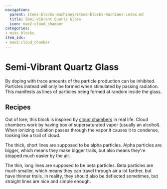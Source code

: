 ```yaml
---
navigation:
  parent: items-blocks-machines/items-blocks-machines-index.md
  title: Semi-Vibrant Quartz Glass
  icon: mae2:cloud_chamber
categories:
- misc blocks
item_ids:
- mae2:cloud_chamber
---
```


# Semi-Vibrant Quartz Glass

<BlockImage id="mae2:cloud_chamber" scale="8" />

By doping <ItemLink id="ae2:quartz_vibrant_glass" /> with trace amounts of
<ItemLink id="minecraft:amethyst_shard" /> the particle production can be
inhibited. Particles instead will only be formed when stimulated by passing
radiation. This manifests as lines of particles being formed at random inside
the glass.

## Recipes

<RecipeFor id="mae2:cloud_chamber" />

Out of lore, this block is inspired by [cloud
chambers](https://en.wikipedia.org/wiki/Cloud_chamber) in real life. Cloud
chambers work by having box of supersaturated vapor (usually an alcohol). When
ionizing radiation passes through the vapor it causes it to condense, looking
like a trail of cloud.

The thick, short lines are supposed to be alpha particles. Alpha particles are
bigger, which means they make bigger trails, but also means they're stopped much
easier by the air.

The thin, long lines are supposed to be beta particles. Beta particles are
much smaller, which means they can travel through air a lot farther, but have
thinner trails. In reality, they should also be deflected sometimes, but
straight lines are nice and simple enough.